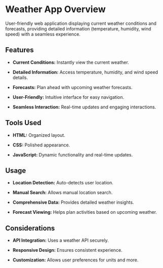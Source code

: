 # Weather App Overview

User-friendly web application displaying current weather conditions and forecasts, providing detailed information (temperature, humidity, wind speed) with a seamless experience.

## Features

- **Current Conditions:** Instantly view the current weather.

- **Detailed Information:** Access temperature, humidity, and wind speed details.

- **Forecasts:** Plan ahead with upcoming weather forecasts.

- **User-Friendly:** Intuitive interface for easy navigation.

- **Seamless Interaction:** Real-time updates and engaging interactions.

## Tools Used

- **HTML:** Organized layout.

- **CSS:** Polished appearance.

- **JavaScript:** Dynamic functionality and real-time updates.

## Usage

- **Location Detection:** Auto-detects user location.

- **Manual Search:** Allows manual location search.

- **Comprehensive Data:** Provides detailed weather insights.

- **Forecast Viewing:** Helps plan activities based on upcoming weather.

## Considerations

- **API Integration:** Uses a weather API securely.

- **Responsive Design:** Ensures consistent experience.

- **Customization:** Allows user preferences for units and more.
